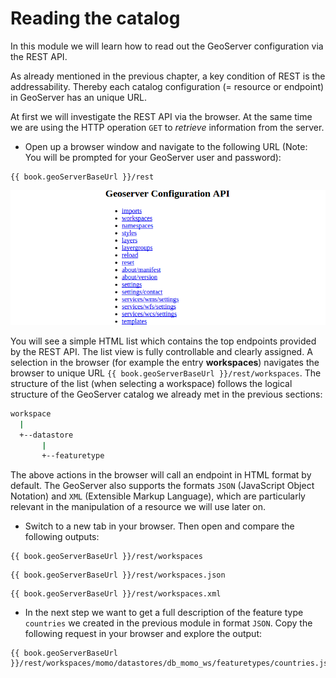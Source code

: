 # Reading the catalog

In this module we will learn how to read out the GeoServer configuration via the
REST API.

As already mentioned in the previous chapter, a key condition of REST is the
addressability. Thereby each catalog configuration (= resource or endpoint) in
GeoServer has an unique URL.

At first we will investigate the REST API via the browser. At the same time we
are using the HTTP operation `GET` to *retrieve* information from the server.

* Open up a browser window and navigate to the following URL (Note: You will be
  prompted for your GeoServer user and password):
```
{{ book.geoServerBaseUrl }}/rest
```
![](../../assets/rest_start_view.png)

You will see a simple HTML list which contains the top endpoints provided by the
REST API. The list view is fully controllable and clearly assigned. A selection
in the browser (for example the entry **workspaces**) navigates the browser to
unique URL <code>{{ book.geoServerBaseUrl }}/rest/workspaces</code>. The structure
of the list (when selecting a workspace) follows the logical structure of the
GeoServer catalog we already met in the previous sections:

```bash
workspace
  |
  +--datastore
       |
       +--featuretype
```

The above actions in the browser will call an endpoint in HTML format by default.
The GeoServer also supports the formats `JSON` (JavaScript Object Notation) and
`XML` (Extensible Markup Language), which are particularly relevant in the
manipulation of a resource we will use later on.

* Switch to a new tab in your browser. Then open and compare the following
  outputs:
```
{{ book.geoServerBaseUrl }}/rest/workspaces
```
```
{{ book.geoServerBaseUrl }}/rest/workspaces.json
```
```
{{ book.geoServerBaseUrl }}/rest/workspaces.xml
```

* In the next step we want to get a full description of the feature type
  `countries` we created in the previous module in format `JSON`. Copy the
  following request in your browser and explore the output:
```
{{ book.geoServerBaseUrl }}/rest/workspaces/momo/datastores/db_momo_ws/featuretypes/countries.json
```
